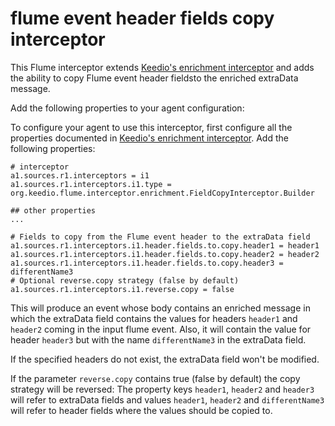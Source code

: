 # flume event header fields copy interceptor
This Flume interceptor extends [Keedio's enrichment interceptor](https://github.com/keedio/flume-enrichment-interceptor-skeleton) and adds the ability to copy Flume event header fieldsto the enriched extraData message.

Add the following properties to your agent configuration:

To configure your agent to use this interceptor, first configure all the properties documented in [Keedio's enrichment interceptor](https://github.com/keedio/flume-enrichment-interceptor-skeleton). Add the following properties:


	# interceptor
	a1.sources.r1.interceptors = i1
	a1.sources.r1.interceptors.i1.type = org.keedio.flume.interceptor.enrichment.FieldCopyInterceptor.Builder

	## other properties
	...

	# Fields to copy from the Flume event header to the extraData field
    a1.sources.r1.interceptors.i1.header.fields.to.copy.header1 = header1
    a1.sources.r1.interceptors.i1.header.fields.to.copy.header2 = header2
    a1.sources.r1.interceptors.i1.header.fields.to.copy.header3 = differentName3
    # Optional reverse.copy strategy (false by default)
    a1.sources.r1.interceptors.i1.reverse.copy = false
    
    	
This will produce an event whose body contains an enriched message in which the extraData field contains the values for headers `header1` and `header2` coming in the input flume event. Also, it will contain the value for header `header3` but with the name `differentName3` in the extraData field. 

If the specified headers do not exist, the extraData field won't be modified.

If the parameter `reverse.copy` contains true (false by default) the copy strategy will be reversed: The property keys `header1`, `header2` and `header3` will refer to extraData fields and values `header1`, `header2` and `differentName3` will refer to header fields where the values should be copied to.